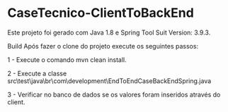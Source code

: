 # CaseTecnico-ClientToBackEnd

Este projeto foi gerado com Java 1.8 e Spring Tool Suit Version: 3.9.3.

Build
Após fazer o clone do projeto execute os seguintes passos: 

1 - Execute o comando mvn clean install.

2 - Execute a classe src\test\java\br\com\development\EndToEndCaseBackEndSpring.java

3 - Verificar no banco de dados se os valores foram inseridos através do client.

